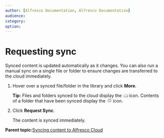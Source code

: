 ```yaml
---
author: [Alfresco Documentation, Alfresco Documentation]
audience: 
category: 
option: 
---
```


# Requesting sync

Synced content is updated automatically as it changes. You can also run a manual sync on a single file or folder to ensure changes are transferred to the cloud immediately.

1.  Hover over a synced file/folder in the library and click **More**.

    **Tip:** Files and folders synced to the cloud display the ![](../images/ico-synced.png) icon. Contents of a folder that have been synced display the ![](../images/ico-synced-indirect.png) icon.

2.  Click **Request Sync**.

    The content is synced immediately.


**Parent topic:**[Syncing content to Alfresco Cloud](../concepts/cloud-sync-overview.md)

